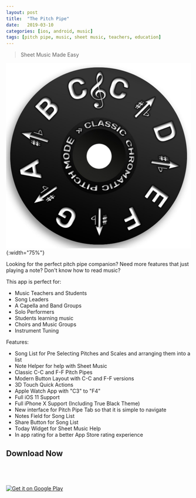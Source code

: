 ```yaml
---
layout: post
title:  "The Pitch Pipe"
date:   2019-03-10
categories: [ios, android, music]
tags: [pitch pipe, music, sheet music, teachers, education]
---
```


> Sheet Music Made Easy

![app-icon](/assets/images/the-pitch-pipe/icon.png){:width="75%"}

Looking for the perfect pitch pipe companion? 
Need more features that just playing a note? 
Don't know how to read music? 

This app is perfect for:

- Music Teachers and Students
- Song Leaders
- A Capella and Band Groups
- Solo Performers
- Students learning music
- Choirs and Music Groups
- Instrument Tuning

Features:

- Song List for Pre Selecting Pitches and Scales and arranging them into a list
- Note Helper for help with Sheet Music 
- Classic C-C and F-F Pitch Pipes
- Modern Button Layout with C-C and F-F versions
- 3D Touch Quick Actions
- Apple Watch App with "C3" to "F4"
- Full iOS 11 Support
- Full iPhone X Support (Including True Black Theme)
- New interface for Pitch Pipe Tab so that it is simple to navigate
- Notes Field for Song List
- Share Button for Song List
- Today Widget for Sheet Music Help
- In app rating for a better App Store rating experience

## Download Now

<a href="https://itunes.apple.com/us/app/the-pitch-pipe/id1244972865?mt=8" style="display:inline-block;overflow:hidden;background:url(https://linkmaker.itunes.apple.com/en-us/badge-lrg.svg?releaseDate=2017-06-12&kind=iossoftware&bubble=apple_music) no-repeat;width:135px;height:40px;"></a>

<a href='https://play.google.com/store/apps/details?id=com.appleeducate.thepitchpipe&hl=en_US&pcampaignid=MKT-Other-global-all-co-prtnr-py-PartBadge-Mar2515-1'><img alt='Get it on Google Play' src='https://play.google.com/intl/en_us/badges/images/generic/en_badge_web_generic.png' width="150" /></a>
